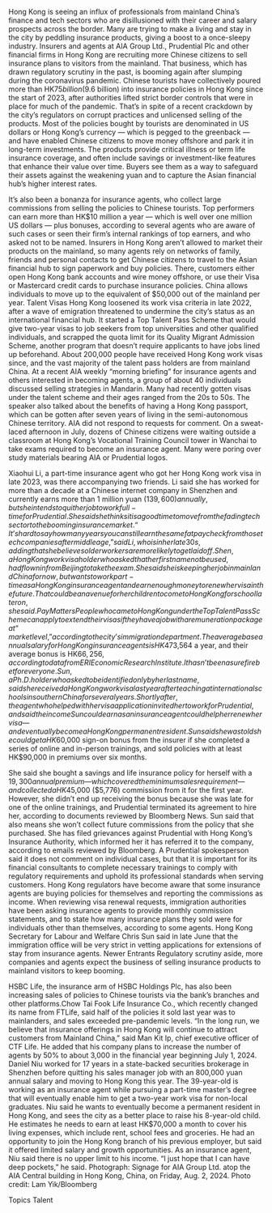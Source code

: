 Hong Kong is seeing an influx of professionals from mainland China’s finance and tech sectors who are disillusioned with their career and salary prospects across the border. Many are trying to make a living and stay in the city by peddling insurance products, giving a boost to a once-sleepy industry.
Insurers and agents at AIA Group Ltd., Prudential Plc and other financial firms in Hong Kong are recruiting more Chinese citizens to sell insurance plans to visitors from the mainland. That business, which has drawn regulatory scrutiny in the past, is booming again after slumping during the coronavirus pandemic.
Chinese tourists have collectively poured more than HK$75 billion ($9.6 billion) into insurance policies in Hong Kong since the start of 2023, after authorities lifted strict border controls that were in place for much of the pandemic. That’s in spite of a recent crackdown by the city’s regulators on corrupt practices and unlicensed selling of the products.
Most of the policies bought by tourists are denominated in US dollars or Hong Kong’s currency — which is pegged to the greenback — and have enabled Chinese citizens to move money offshore and park it in long-term investments. The products provide critical illness or term life insurance coverage, and often include savings or investment-like features that enhance their value over time. Buyers see them as a way to safeguard their assets against the weakening yuan and to capture the Asian financial hub’s higher interest rates.

It’s also been a bonanza for insurance agents, who collect large commissions from selling the policies to Chinese tourists. Top performers can earn more than HK$10 million a year — which is well over one million US dollars — plus bonuses, according to several agents who are aware of such cases or seen their firm’s internal rankings of top earners, and who asked not to be named.
Insurers in Hong Kong aren’t allowed to market their products on the mainland, so many agents rely on networks of family, friends and personal contacts to get Chinese citizens to travel to the Asian financial hub to sign paperwork and buy policies. There, customers either open Hong Kong bank accounts and wire money offshore, or use their Visa or Mastercard credit cards to purchase insurance policies. China allows individuals to move up to the equivalent of $50,000 out of the mainland per year.
Talent Visas
Hong Kong loosened its work visa criteria in late 2022, after a wave of emigration threatened to undermine the city’s status as an international financial hub. It started a Top Talent Pass Scheme that would give two-year visas to job seekers from top universities and other qualified individuals, and scrapped the quota limit for its Quality Migrant Admission Scheme, another program that doesn’t require applicants to have jobs lined up beforehand.
About 200,000 people have received Hong Kong work visas since, and the vast majority of the talent pass holders are from mainland China.
At a recent AIA weekly “morning briefing” for insurance agents and others interested in becoming agents, a group of about 40 individuals discussed selling strategies in Mandarin. Many had recently gotten visas under the talent scheme and their ages ranged from the 20s to 50s. The speaker also talked about the benefits of having a Hong Kong passport, which can be gotten after seven years of living in the semi-autonomous Chinese territory. AIA did not respond to requests for comment.
On a sweat-laced afternoon in July, dozens of Chinese citizens were waiting outside a classroom at Hong Kong’s Vocational Training Council tower in Wanchai to take exams required to become an insurance agent. Many were poring over study materials bearing AIA or Prudential logos.

Xiaohui Li, a part-time insurance agent who got her Hong Kong work visa in late 2023, was there accompanying two friends. Li said she has worked for more than a decade at a Chinese internet company in Shenzhen and currently earns more than 1 million yuan ($139,600) annually, but she intends to quit her job to work full-time for Prudential.
She said she thinks it is a good time to move from the fading tech sector to the booming insurance market. “It’s hard to say how many years you can still earn the same fat paycheck from those tech companies after middle age,” said Li, who is in her late 30s, adding that she believes older workers are more likely to get laid off.
Shen, a Hong Kong work visa holder who asked that her first name not be used, had flown in from Beijing to take the exam. She said she is keeping her job in mainland China for now, but wants to work part-time as a Hong Kong insurance agent and earn enough money to renew her visa in the future. That could be an avenue for her children to come to Hong Kong for school later on, she said.
Pay Matters
People who came to Hong Kong under the Top Talent Pass Scheme can apply to extend their visas if they have a job with a remuneration package at “market level,” according to the city’s immigration department. The average base annual salary for Hong Kong insurance agents is HK$473,564 a year, and their average bonus is HK$66,256, according to data from ERI Economic Research Institute.
It hasn’t been a surefire bet for everyone. Sun, a Ph.D. holder who asked to be identified only by her last name, said she received a Hong Kong work visa last year after teaching at international schools in southern China for several years. Shortly after, the agent who helped with her visa application invited her to work for Prudential, and said the income Sun could earn as an insurance agent could help her renew her visa — and eventually become a Hong Kong permanent resident.
Sun said she was told she could get a HK$60,000 sign-on bonus from the insurer if she completed a series of online and in-person trainings, and sold policies with at least HK$90,000 in premiums over six months.

She said she bought a savings and life insurance policy for herself with a $19,300 annual premium — which covered the minimum sales requirement — and collected a HK$45,000 ($5,776) commission from it for the first year. However, she didn’t end up receiving the bonus because she was late for one of the online trainings, and Prudential terminated its agreement to hire her, according to documents reviewed by Bloomberg News.
Sun said that also means she won’t collect future commissions from the policy that she purchased. She has filed grievances against Prudential with Hong Kong’s Insurance Authority, which informed her it has referred it to the company, according to emails reviewed by Bloomberg.
A Prudential spokesperson said it does not comment on individual cases, but that it is important for its financial consultants to complete necessary trainings to comply with regulatory requirements and uphold its professional standards when serving customers.
Hong Kong regulators have become aware that some insurance agents are buying policies for themselves and reporting the commissions as income. When reviewing visa renewal requests, immigration authorities have been asking insurance agents to provide monthly commission statements, and to state how many insurance plans they sold were for individuals other than themselves, according to some agents.
Hong Kong Secretary for Labour and Welfare Chris Sun said in late June that the immigration office will be very strict in vetting applications for extensions of stay from insurance agents.
Newer Entrants
Regulatory scrutiny aside, more companies and agents expect the business of selling insurance products to mainland visitors to keep booming.

HSBC Life, the insurance arm of HSBC Holdings Plc, has also been increasing sales of policies to Chinese tourists via the bank’s branches and other platforms.Chow Tai Fook Life Insurance Co., which recently changed its name from FTLife, said half of the policies it sold last year was to mainlanders, and sales exceeded pre-pandemic levels.
“In the long run, we believe that insurance offerings in Hong Kong will continue to attract customers from Mainland China,” said Man Kit Ip, chief executive officer of CTF Life. He added that his company plans to increase the number of agents by 50% to about 3,000 in the financial year beginning July 1, 2024.
Daniel Niu worked for 17 years in a state-backed securities brokerage in Shenzhen before quitting his sales manager job with an 800,000 yuan annual salary and moving to Hong Kong this year. The 39-year-old is working as an insurance agent while pursuing a part-time master’s degree that will eventually enable him to get a two-year work visa for non-local graduates.
Niu said he wants to eventually become a permanent resident in Hong Kong, and sees the city as a better place to raise his 8-year-old child. He estimates he needs to earn at least HK$70,000 a month to cover his living expenses, which include rent, school fees and groceries. He had an opportunity to join the Hong Kong branch of his previous employer, but said it offered limited salary and growth opportunities.
As an insurance agent, Niu said there is no upper limit to his income. “I just hope that I can have deep pockets,” he said.
Photograph: Signage for AIA Group Ltd. atop the AIA Central building in Hong Kong, China, on Friday, Aug. 2, 2024. Photo credit: Lam Yik/Bloomberg

Topics
Talent
